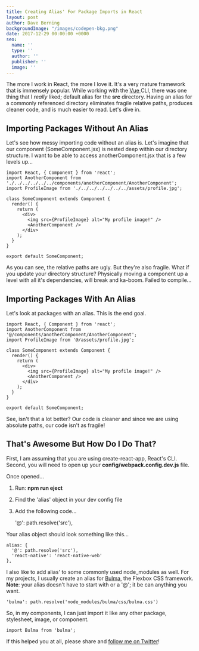 ```yaml
---
title: Creating Alias' For Package Imports in React
layout: post
author: Dave Berning
backgroundImage: "/images/codepen-bkg.png"
date: 2017-12-29 00:00:00 +0000
seo:
  name: ''
  type: ''
  author: ''
  publisher: ''
  image: ''
---
```

The more I work in React, the more I love it. It's a very mature framework that is immensely popular. While working with the [Vue ](https://vuejs.org/)CLI, there was one thing that I _really_ liked; default alias for the **src** directory. Having an alias for a commonly referenced directory eliminates fragile relative paths, produces cleaner code, and is much easier to read. Let's dive in.

## Importing Packages Without An Alias

Let's see how messy importing code without an alias is. Let's imagine that our component (SomeComponent.jsx) is nested deep within our directory structure. I want to be able to access anotherComponent.jsx that is a few levels up...

    import React, { Component } from 'react';
    import AnotherComponent from './../../../../../components/anotherComponent/AnotherComponent';
    import ProfileImage from './../../../../../../assets/profile.jpg';
    
    class SomeComponent extends Component {
      render() {
        return (
          <div>
          	<img src={ProfileImage} alt="My profile image!" />
            <AnotherComponent />
          </div>
        );
      }
    }
    
    export default SomeComponent;

As you can see, the relative paths are ugly. But they're also fragile. What if you update your directory structure? Physically moving a component up a level with all it's dependencies, will break and ka-boom. Failed to compile...

## Importing Packages With An Alias

Let's look at packages with an alias. This is the end goal.

    import React, { Component } from 'react';
    import AnotherComponent from '@/components/anotherComponent/AnotherComponent';
    import ProfileImage from '@/assets/profile.jpg';
    
    class SomeComponent extends Component {
      render() {
        return (
          <div>
          	<img src={ProfileImage} alt="My profile image!" />
            <AnotherComponent />
          </div>
        );
      }
    }
    
    export default SomeComponent;

See, isn't that a lot better? Our code is cleaner and since we are using absolute paths, our code isn't as fragile!

## That's Awesome But How Do I Do That?

First, I am assuming that you are using create-react-app, React's CLI. Second, you will need to open up your **config/webpack.config.dev.js** file.

Once opened...

1. Run: **npm run eject** 
2. Find the 'alias' object in your dev config file
3. Add the following code...

    '@': path.resolve('src'),

Your alias object should look something like this...

    alias: { 
      '@': path.resolve('src'),
      'react-native': 'react-native-web'
    },

I also like to add alias' to some commonly used node_modules as well. For my projects, I usually create an alias for [Bulma](https://bulma.io/), the Flexbox CSS framework. **Note**: your alias doesn't have to start with or a '@'; it be can anything you want.

    'bulma': path.resolve('node_modules/bulma/css/bulma.css')

So, in my components, I can just import it like any other package, stylesheet, image, or component.

    import Bulma from 'bulma';

If this helped you at all, please share and [follow me on Twitter](https://twitter.com/daveberning)!
